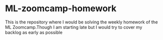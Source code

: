 # ML-zoomcamp-homework
This is the repository where I would be solving the weekly homework of the ML Zoomcamp.Though I am starting late but I would try to cover my backlog as early as possible
